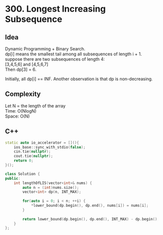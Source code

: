 # 300. Longest Increasing Subsequence

## Idea
Dynamic Programming + Binary  Search.  
dp[i] means the smallest tail among all subsequences of length i + 1.  
suppose there are two subsequences of length 4:  
[3,4,5,6] and [4,5,6,7]  
Then dp[3] = 6.  

Initially, all dp[i] == INF.
Another observation is that dp is non-decreasing.

## Complexity
Let N = the length of the array  
Time: O(NlogN)  
Space: O(N)  

## C++
```C++
static auto io_accelerator = [](){
    ios_base::sync_with_stdio(false);
    cin.tie(nullptr);
    cout.tie(nullptr);
    return 0;
}();

class Solution {
public:
    int lengthOfLIS(vector<int>& nums) {
        auto n = (int)nums.size();
        vector<int> dp(n, INT_MAX);
        
        for(auto i = 0; i < n; ++i) {
            *lower_bound(dp.begin(), dp.end(), nums[i]) = nums[i];
        }
        
        return lower_bound(dp.begin(), dp.end(), INT_MAX) - dp.begin();
    }
};
```